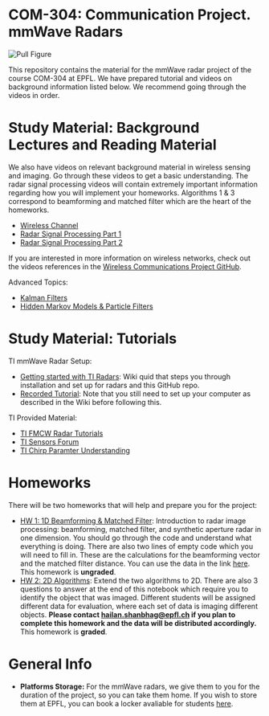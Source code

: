 # COM-304: Communication Project. mmWave Radars

![Pull Figure](Wiki_Images/radar.jpg)

This repository contains the material for the mmWave radar project of the course COM-304 at EPFL. We have prepared tutorial and videos on background information listed below. We recommend going through the videos in order.

# Study Material: Background Lectures and Reading Material


We also have videos on relevant background material in wireless sensing and imaging. Go through these videos to get a basic understanding. The radar signal processing videos will contain extremely important information regarding how you will implement your homeworks. Algorithms 1 & 3 correspond to beamforming and matched filter which are the heart of the homeworks. 

- [Wireless Channel](https://drive.google.com/file/d/1U9uZPo3BGUd1OmABDrBEvJCC7zzfRUcX/view?usp=sharing)
- [Radar Signal Processing Part 1](https://drive.google.com/file/d/1yGauDMUWJAcJZ8CXglKKwFKr1sgutI52/view?usp=drive_link)
- [Radar Signal Processing Part 2](https://drive.google.com/file/d/1px1rs0pZC4aFFp012tHNV9iMDyW1iZEy/view?usp=drive_link)

If you are interested in more information on wireless networks, check out the videos references in the [Wireless Communications Project GitHub](https://github.com/samhy99/COM-304-BladeRF).

Advanced Topics:
- [Kalman Filters](https://drive.google.com/file/d/1_w2JmI44n0ccYkC14DZS7LDYJYYkVMf1/view?usp=drive_link)
- [Hidden Markov Models & Particle Filters](https://drive.google.com/file/d/1IkyOEt_X85PvOVKjdYTHT18G8vaQOyIa/view?usp=drive_link)

# Study Material: Tutorials
TI mmWave Radar Setup:
- [Getting started with TI Radars](https://github.com/hailanzs/comm-proj-radar/wiki): Wiki quid that steps you through installation and set up for radars and this GitHub repo.
- [Recorded Tutorial](https://drive.google.com/file/d/1uaS0wtz7ObpLxDCFIc6ieWcw1DtBLeYQ/view?usp=sharing): Note that you still need to set up your computer as described in the Wiki before following this.

TI Provided Material:
- [TI FMCW Radar Tutorials](https://www.ti.com/video/series/mmwave-training-series.html)
- [TI Sensors Forum](https://e2e.ti.com/support/sensors-group/)
- [TI Chirp Paramter Understanding](https://www.ti.com/lit/an/swra553a/swra553a.pdf?ts=1684912880969&ref_url=https3A2F2Fwww.ti.com2Ftool2FMMWAVE-DFP)


# Homeworks
There will be two homeworks that will help and prepare you for the project:

- [HW 1: 1D Beamforming & Matched Filter](homework_1.ipynb): Introduction to radar image processing: beamforming, matched filter, and synthetic aperture radar in one dimension. You should go through the code and understand what everything is doing. There are also two lines of empty code which you will need to fill in. These are the calculations for the beamforming vector and the matched filter distance. You can use the data in the link [here](https://drive.google.com/drive/folders/1z5ma2DPut6wkPJF5RxcL9YXdxQnHpfw7?usp=sharing). This homework is **ungraded**. 
- [HW 2: 2D Algorithms](homework_2.ipynb): Extend the two algorithms to 2D. There are also 3 questions to answer at the end of this notebook which require you to identify the object that was imaged. Different students will be assigned different data for evaluation, where each set of data is imaging different objects. **Please contact hailan.shanbhag@epfl.ch if you plan to complete this homework and the data will be distributed accordingly.** This homework is **graded**. 

# General Info
- **Platforms Storage:** For the mmWave radars, we give them to you for the duration of the project, so you can take them home. If you wish to store them at EPFL, you can book a locker avaliable for students [here](https://mycamipro.epfl.ch/client/lockerassign). 
